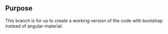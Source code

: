 ## Purpose
This branch is for us to create a working version of the code with bootstrap instead of angular-material.
